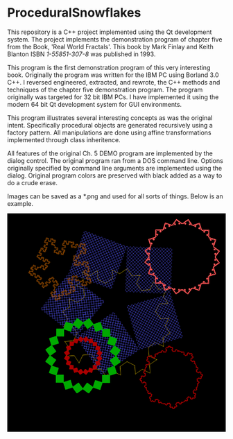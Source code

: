 # ProceduralSnowflakes

This repository is a C++ project implemented using the Qt development system.  The project implements the demonstration program of chapter five from the Book,  'Real World Fractals'.  This book by Mark Finlay and Keith Blanton ISBN _1-55851-307-8_ was published in 1993.  

This program is the first demonstration program of this very interesting book.  Originally the program was written for the IBM PC using Borland 3.0 C++.  I reversed engineered, extracted, and rewrote, the C++ methods and techniques of the chapter five demonstration program.  The program originally was targeted for 32 bit IBM PCs.  I have implemented it using the modern 64 bit Qt development system for GUI environments.

This program illustrates several interesting concepts as was the original intent.  Specifically procedural objects are generated recursively using a factory pattern.  All manipulations are done using affine transformations implemented through class inheritence.

All features of the original Ch. 5 DEMO program are implemented by the dialog control.  The original program ran from a DOS command line.  Options originally specified by command line arguments are implemented using the dialog.  Original program colors are preserved with black added as a way to do a crude erase.  

Images can be saved as a *.png and used for all sorts of things.  Below is an example.

![Example *.png](https://github.com/KeithHayes/ProceduralSnowflakes/blob/main/SnowflakeCurves/example.png?raw=true)

